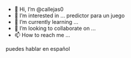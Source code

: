 - 👋 Hi, I’m @callejas0
- 👀 I’m interested in ... predictor para un juego
- 🌱 I’m currently learning ...
- 💞️ I’m looking to collaborate on ...
- 📫 How to reach me ...

<!---
callejas0/callejas0 is a ✨ special ✨ repository because its `README.md` (this file) appears on your GitHub profile.
You can click the Preview link to take a look at your changes.
--->
puedes hablar en español
